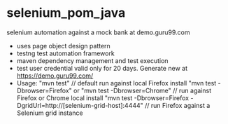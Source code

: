 # selenium_pom_java
selenium automation against a mock bank at demo.guru99.com
- uses page object design pattern
- testng test automation framework
- maven dependency management and test execution
- test user credential valid only for 20 days.  Generate new at https://demo.guru99.com/
- Usage:
"mvn test"                                                                  // default run against local Firefox install
"mvn test -Dbrowser=Firefox" or "mvn test -Dbrowser=Chrome"                 // run against Firefox or Chrome local install
"mvn test -Dbrowser=Firefox -DgridUrl=http://[selenium-grid-host]:4444"     // run Firefox against a Selenium grid instance